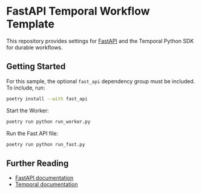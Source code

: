 # FastAPI Temporal Workflow Template

This repository provides settings for [FastAPI](https://fastapi.tiangolo.com) and the Temporal Python SDK for durable workflows.

## Getting Started

For this sample, the optional `fast_api` dependency group must be included. To include, run:

```bash
poetry install --with fast_api
```

Start the Worker:

```bash
poetry run python run_worker.py
```

Run the Fast API file:

```bash
poetry run python run_fast.py
```

## Further Reading

- [FastAPI documentation](https://fastapi.tiangolo.com)
- [Temporal documentation](https://docs.temporal.io)
